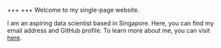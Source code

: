 +++
+++
Welcome to my single-page website. 

I am an aspiring data scientist based in Singapore. Here, you can find my email address and GitHub profile. To learn more about me, you can visit [here](https://taoo0316.github.io/).
